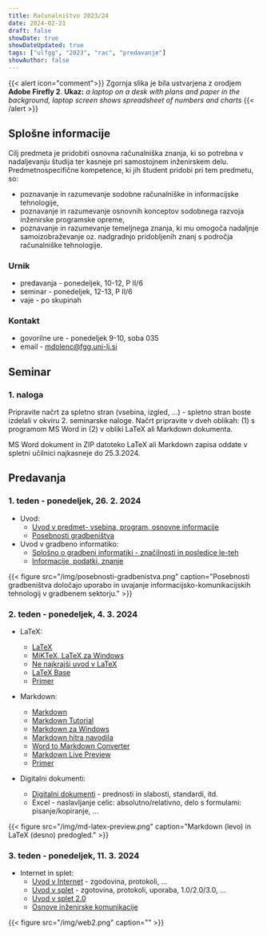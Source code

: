 ```yaml
---
title: Računalništvo 2023/24
date: 2024-02-21
draft: false
showDate: true
showDateUpdated: true
tags: ["ulfgg", "2023", "rac", "predavanje"]
showAuthor: false
---
```


{{< alert icon="comment">}}
Zgornja slika je bila ustvarjena z orodjem **Adobe Firefly 2**.
**Ukaz:** *a laptop on a desk with plans and paper in the background, laptop screen shows spreadsheet of numbers and charts*
{{< /alert >}}

## Splošne informacije

Cilj predmeta je pridobiti osnovna računalniška znanja, ki so potrebna v nadaljevanju študija ter kasneje pri samostojnem inženirskem delu. Predmetnospecifične kompetence, ki jih študent pridobi pri tem predmetu, so:
- poznavanje in razumevanje sodobne računalniške in informacijske tehnologije,
- poznavanje in razumevanje osnovnih konceptov sodobnega razvoja inženirske programske opreme,
- poznavanje in razumevanje temeljnega znanja, ki mu omogoča nadaljnje samoizobraževanje oz. nadgradnjo pridobljenih znanj s področja računalniške tehnologije.
        
### Urnik
- predavanja - ponedeljek, 10-12, P II/6
- seminar - ponedeljek, 12-13, P II/6
- vaje - po skupinah

### Kontakt

- govorilne ure - ponedeljek 9-10, soba 035
- email - [mdolenc@fgg.uni-lj.si](mailto:mdolenc@fgg.uni-lj.si)

## Seminar

### 1. naloga

Pripravite načrt za spletno stran (vsebina, izgled, ...) - spletno stran boste izdelali v okviru 2. seminarske naloge. Načrt pripravite v dveh oblikah: (1) s programom MS Word in (2) v obliki LaTeX ali Markdown dokumenta.

MS Word dokument in ZIP datoteko LaTeX ali Markdown zapisa oddate v spletni učilnici najkasneje do 25.3.2024.

## Predavanja

### 1. teden - ponedeljek, 26. 2. 2024

- Uvod:
	* [Uvod v predmet- vsebina, program, osnovne informacije](/files/og-rac-2023.pdf)
	* [Posebnosti gradbeništva](/files/posebnosti-gradbenistva.pdf)
- Uvod v gradbeno informatiko:
	* [Splošno o gradbeni informatiki - značilnosti in posledice le-teh](/files/gradbena-informatika.pdf)
	* [Informacije, podatki, znanje](/files/informacije-podatki-znanje.pdf)
	
{{< figure src="/img/posebnosti-gradbenistva.png" caption="Posebnosti gradbeništva določajo uporabo in uvajanje informacijsko-komunikacijskih tehnologij v gradbenem sektorju." >}}

### 2. teden - ponedeljek, 4. 3. 2024

- LaTeX:
	* [LaTeX](http://www.latex-project.org)
 	* [MiKTeX, LaTeX za Windows](http://miktex.org)
	* [Ne najkrajši uvod v LaTeX](https://users.fmf.uni-lj.si/plestenjak/vaje/latex/lshort.pdf)
	* [LaTeX Base](https://latexbase.com/)
	* [Primer](/files/primer-latex.zip)
	
- Markdown:
	* [Markdown](http://daringfireball.net/projects/markdown/)
	* [Markdown Tutorial](http://markdowntutorial.com/)
	* [Markdown za Windows](http://www.maketecheasier.com/best-markdown-editor-for-windows/)
	* [Markdown hitra navodila](https://github.com/adam-p/markdown-here/wiki/Markdown-Cheatsheet)
	* [Word to Markdown Converter](https://word-to-markdown.herokuapp.com)
	* [Markdown Live Preview](https://markdownlivepreview.com)
	* [Primer](/files/primer-md.zip)

- Digitalni dokumenti:
	* [Digitalni dokumenti](href="http://media.matevzdolenc.com/ul-fgg/2022-2023/digitalni-dokumenti.pdf) - prednosti in slabosti, standardi, itd.
	* Excel - naslavljanje celic: absolutno/relativno, delo s formulami: pisanje/kopiranje, ...

{{< figure src="/img/md-latex-preview.png" caption="Markdown (levo) in LaTeX (desno) predogled." >}}

### 3. teden - ponedeljek, 11. 3. 2024

- Internet in splet:
	* [Uvod v Internet](/files/internet.pdf) - zgodovina, protokoli, ...
	* [Uvod v splet](/files/splet.pdf) - zgotovina, protokoli, uporaba, 1.0/2.0/3.0, ...
    * [Uvod v splet 2.0](/files/splet-2.0-rk.pdf)
    * [Osnove inženirske komunikacije](/files/komunikacija.pdf)

{{< figure src="/img/web2.png" caption="" >}}


